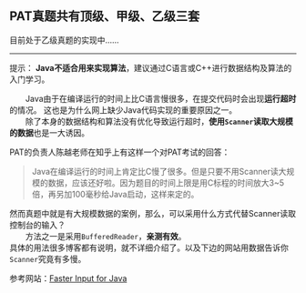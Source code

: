 ## PAT真题共有顶级、甲级、乙级三套


目前处于乙级真题的实现中……  

---
提示：
	**Java不适合用来实现算法**，建议通过C语言或C++进行数据结构及算法的入门学习。

　　Java由于在编译运行的时间上比C语言慢很多，在提交代码时会出现**运行超时**的情况。
这也是为什么网上缺少Java代码实现的重要原因之一。  
　　除了本身的数据结构和算法没有优化导致运行超时，**使用`Scanner`读取大规模的数据**也是一大诱因。

PAT的负责人陈越老师在知乎上有这样一个对PAT考试的回答：
>Java在编译运行的时间上肯定比C慢了很多。但是只要不用Scanner读大规模的数据，应该还好啦。因为题目的时间上限是用C标程的时间放大3~5倍，再另加100毫秒给Java启动，这样来定的。

然而真题中就是有大规模数据的案例，那么，可以采用什么方式代替Scanner读取控制台的输入？  
　　方法之一是采用`BufferedReader`，**亲测有效**。  
具体的用法很多博客都有说明，就不详细介绍了。以及下边的网站用数据告诉你`Scanner`究竟有多慢。

参考网站：[Faster Input for Java](ttps://www.cpe.ku.ac.th/~jim/java-io.html)
